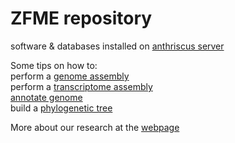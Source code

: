 
# ZFME repository

software & databases installed on [anthriscus server](software/) 

Some tips on how to:  
perform a [genome assembly](genome_assembly/)  
perform a [transcriptome assembly](transcriptome_assembly/)  
[annotate genome](annotation)  
build a [phylogenetic tree](tree/)  



More about our research at the [webpage](http://zfme.biol.uw.edu.pl)

